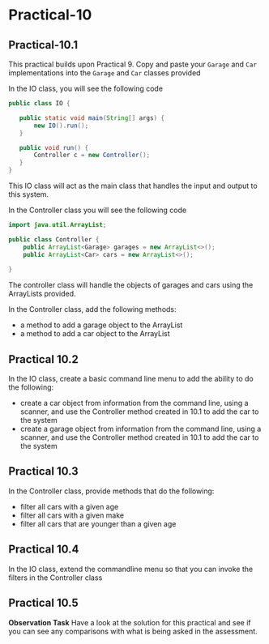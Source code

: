 # Practical-10

## Practical-10.1

This practical builds upon Practical 9. Copy and paste your `Garage` and
`Car` implementations into the `Garage` and `Car` classes provided
 
In the IO class, you will see the following code
 
 ```java
public class IO {

    public static void main(String[] args) {
        new IO().run();
    }

    public void run() {
        Controller c = new Controller();
    }
}
```
This IO class will act as the main class that handles the input and output to this system.
 
In the Controller class you will see the following code

```java
import java.util.ArrayList;

public class Controller {
    public ArrayList<Garage> garages = new ArrayList<>();
    public ArrayList<Car> cars = new ArrayList<>();
    
}
```

The controller class will handle the objects of garages and cars using the ArrayLists provided.
 
In the Controller class, add the following methods:
- a method to add a garage object to the ArrayList
- a method to add a car object to the ArrayList
    
## Practical 10.2

In the IO class, create a basic command line menu to add the ability to do
the following:
- create a car object from information from the command line, using a
scanner, and use the Controller method created in 10.1 to add the car to
the system
- create a garage object from information from the command line, using a
scanner, and use the Controller method created in 10.1 to add the car to
the system

## Practical 10.3

In the Controller class, provide methods that do the following:
- filter all cars with a given age
- filter all cars with a given make
- filter all cars that are younger than a given age

## Practical 10.4

In the IO class, extend the commandline menu so that you can invoke the
filters in the Controller class
 
## Practical 10.5

**Observation Task**
Have a look at the solution for this practical and see if you can see any
comparisons with what is being asked in the assessment.

          
      

